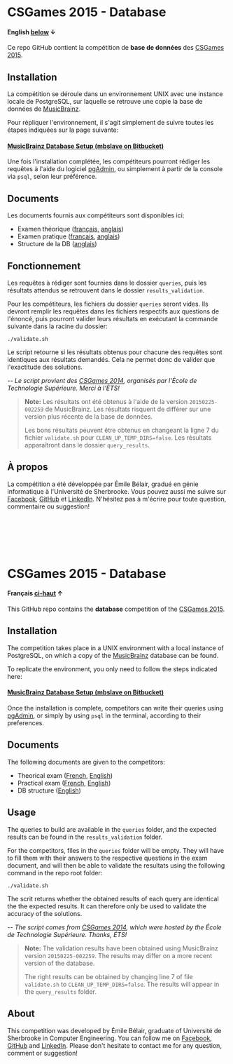 # CSGames 2015 - Database

#### English [below](#) ↓

Ce repo GitHub contient la compétition de **base de données** des [CSGames 2015](http://csgames.org/2015/).

## Installation

La compétition se déroule dans un environnement UNIX avec une instance locale de PostgreSQL, sur laquelle se retrouve une copie la base de données de [MusicBrainz](http://musicbrainz.org/).

Pour répliquer l'environnement, il s'agit simplement de suivre toutes les étapes indiquées sur la page suivante:

#### [MusicBrainz Database Setup (mbslave on Bitbucket)](https://bitbucket.org/lalinsky/mbslave)

Une fois l'installation complétée, les compétiteurs pourront rédiger les requêtes à l'aide du logiciel [pgAdmin](http://www.pgadmin.org/download/), ou simplement à partir de la console via `psql`, selon leur préférence.

## Documents

Les documents fournis aux compétiteurs sont disponibles ici:

- Examen théorique ([français](#), [anglais](#))
- Examen pratique ([français](#), [anglais](#))
- Structure de la DB ([anglais](#))

## Fonctionnement

Les requêtes à rédiger sont fournies dans le dossier `queries`, puis les résultats attendus se retrouvent dans le dossier `results_validation`.

Pour les compétiteurs, les fichiers du dossier `queries` seront vides. Ils devront remplir les requêtes dans les fichiers respectifs aux questions de l'énoncé, puis pourront valider leurs résultats en exécutant la commande suivante dans la racine du dossier:

```
./validate.sh
```

Le script retourne si les résultats obtenus pour chacune des requêtes sont identiques aux résultats demandés. Cela ne permet donc de valider que l'exactitude des solutions.

*-- Le script provient des [CSGames 2014](http://csgames.org/2014/), organisés par l'École de Technologie Supérieure. Merci à l'ÉTS!*

> **Note:** Les résultats ont été obtenus à l'aide de la version `20150225-002259` de MusicBrainz. Les résultats risquent de différer sur une version plus récente de la base de données.
> 
> Les bons résultats peuvent être obtenus en changeant la ligne 7 du fichier `validate.sh` pour `CLEAN_UP_TEMP_DIRS=false`. Les résultats apparaîtront dans le dossier `query_results`.

## À propos
La compétition a été développée par Émile Bélair, gradué en génie informatique à l'Université de Sherbrooke. Vous pouvez aussi me suivre sur [Facebook](https://fb.me/ebelair), [GitHub](http://github.com/ebelair) et [LinkedIn](http://ca.linkedin.com/in/emilebelair/fr). N'hésitez pas à m'écrire pour toute question, commentaire ou suggestion!

 
---
 

# CSGames 2015 - Database

#### Français [ci-haut](#) ↑

This GitHub repo contains the **database** competition of the [CSGames 2015](http://csgames.org/2015/).

## Installation

The competition takes place in a UNIX environment with a local instance of PostgreSQL, on which a copy of the [MusicBrainz](http://musicbrainz.org/) database can be found.

To replicate the environment, you only need to follow the steps indicated here:

#### [MusicBrainz Database Setup (mbslave on Bitbucket)](https://bitbucket.org/lalinsky/mbslave)

Once the installation is complete, competitors can write their queries using [pgAdmin](http://www.pgadmin.org/download/), or simply by using `psql` in the terminal, according to their preferences.

## Documents

The following documents are given to the competitors:

- Theorical exam ([French](#), [English](#))
- Practical exam ([French](#), [English](#))
- DB structure ([English](#))

## Usage

The queries to build are available in the `queries` folder, and the expected results can be found in the `results_validation` folder.

For the competitors, files in the `queries` folder will be empty. They will have to fill them with their answers to the respective questions in the exam document, and will then be able to validate the resultats using the following command in the repo root folder:

```
./validate.sh
```

The scrit returns whether the obtained results of each query are identical the the expected results. It can therefore only be used to validate the accuracy of the solutions.

*-- The script comes from [CSGames 2014](http://csgames.org/2014/), which were hosted by the École de Technologie Supérieure. Thanks, ÉTS!*

> **Note:** The validation results have been obtained using MusicBrainz version `20150225-002259`. The results may differ on a more recent version of the database.
> 
> The right results can be obtained by changing line 7 of file `validate.sh` to `CLEAN_UP_TEMP_DIRS=false`. The results will appear in the `query_results` folder.


## About
This competition was developed by Émile Bélair, graduate of Université de Sherbrooke in Computer Engineering. You can follow me on [Facebook](http://fb.me/ebelair), [GitHub](http://github.com/ebelair) and [LinkedIn](http://ca.linkedin.com/in/emilebelair/en). Please don't hesitate to contact me for any question, comment or suggestion!